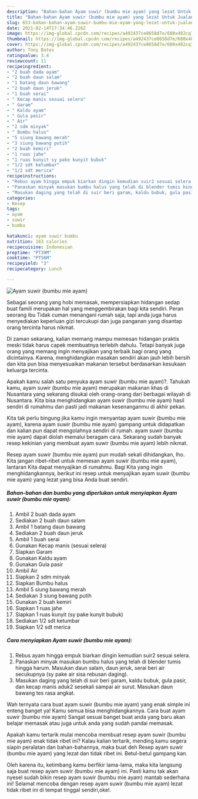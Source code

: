 ```yaml
---
description: "Bahan-bahan Ayam suwir (bumbu mie ayam) yang lezat Untuk Jualan"
title: "Bahan-bahan Ayam suwir (bumbu mie ayam) yang lezat Untuk Jualan"
slug: 653-bahan-bahan-ayam-suwir-bumbu-mie-ayam-yang-lezat-untuk-jualan
date: 2021-02-14T17:34:46.226Z
image: https://img-global.cpcdn.com/recipes/a492437ce8658d7e/680x482cq70/ayam-suwir-bumbu-mie-ayam-foto-resep-utama.jpg
thumbnail: https://img-global.cpcdn.com/recipes/a492437ce8658d7e/680x482cq70/ayam-suwir-bumbu-mie-ayam-foto-resep-utama.jpg
cover: https://img-global.cpcdn.com/recipes/a492437ce8658d7e/680x482cq70/ayam-suwir-bumbu-mie-ayam-foto-resep-utama.jpg
author: Tony Bates
ratingvalue: 3.4
reviewcount: 11
recipeingredient:
- "2 buah dada ayam"
- "2 buah daun salam"
- "1 batang daun bawang"
- "2 buah daun jeruk"
- "1 buah serai"
- " Kecap manis sesuai selera"
- " Garam"
- " Kaldu ayam"
- " Gula pasir"
- " Air"
- "2 sdm minyak"
- " Bumbu halus"
- "5 siung bawang merah"
- "3 siung bawang putih"
- "2 buah kemiri"
- "1 ruas jahe"
- "1 ruas kunyit sy pake kunyit bubuk"
- "1/2 sdt ketumbar"
- "1/2 sdt merica"
recipeinstructions:
- "Rebus ayam hingga empuk biarkan dingin kemudian suir2 sesuai selera."
- "Panaskan minyak masukan bumbu halus yang telah di blender tumis hingga harum. Masukan daun salam, daun jeruk, serai beri air secukupnya (sy pake air sisa rebusan daging)."
- "Masukan daging yang telah di suir beri garam, kaldu bubuk, gula pasir, dan kecap manis aduk2 sesekali sampai air surut. Masukan daun bawang tes rasa angkat."
categories:
- Resep
tags:
- ayam
- suwir
- bumbu

katakunci: ayam suwir bumbu 
nutrition: 163 calories
recipecuisine: Indonesian
preptime: "PT39M"
cooktime: "PT56M"
recipeyield: "3"
recipecategory: Lunch

---
```



![Ayam suwir (bumbu mie ayam)](https://img-global.cpcdn.com/recipes/a492437ce8658d7e/680x482cq70/ayam-suwir-bumbu-mie-ayam-foto-resep-utama.jpg)

Sebagai seorang yang hobi memasak, mempersiapkan hidangan sedap buat famili merupakan hal yang menggembirakan bagi kita sendiri. Peran seorang ibu Tidak cuman menangani rumah saja, tapi anda juga harus menyediakan keperluan gizi tercukupi dan juga panganan yang disantap orang tercinta harus nikmat.

Di zaman  sekarang, kalian memang mampu memesan hidangan praktis meski tidak harus capek membuatnya terlebih dahulu. Tetapi banyak juga orang yang memang ingin menyajikan yang terbaik bagi orang yang dicintainya. Karena, menghidangkan masakan sendiri akan jauh lebih bersih dan kita pun bisa menyesuaikan makanan tersebut berdasarkan kesukaan keluarga tercinta. 



Apakah kamu salah satu penyuka ayam suwir (bumbu mie ayam)?. Tahukah kamu, ayam suwir (bumbu mie ayam) merupakan makanan khas di Nusantara yang sekarang disukai oleh orang-orang dari berbagai wilayah di Nusantara. Kita bisa menghidangkan ayam suwir (bumbu mie ayam) hasil sendiri di rumahmu dan pasti jadi makanan kesenanganmu di akhir pekan.

Kita tak perlu bingung jika kamu ingin menyantap ayam suwir (bumbu mie ayam), karena ayam suwir (bumbu mie ayam) gampang untuk didapatkan dan kalian pun dapat mengolahnya sendiri di rumah. ayam suwir (bumbu mie ayam) dapat diolah memalui beragam cara. Sekarang sudah banyak resep kekinian yang membuat ayam suwir (bumbu mie ayam) lebih nikmat.

Resep ayam suwir (bumbu mie ayam) pun mudah sekali dihidangkan, lho. Kita jangan ribet-ribet untuk memesan ayam suwir (bumbu mie ayam), lantaran Kita dapat menyajikan di rumahmu. Bagi Kita yang ingin menghidangkannya, berikut ini resep untuk menyajikan ayam suwir (bumbu mie ayam) yang lezat yang bisa Anda buat sendiri.

<!--inarticleads1-->

##### Bahan-bahan dan bumbu yang diperlukan untuk menyiapkan Ayam suwir (bumbu mie ayam):

1. Ambil 2 buah dada ayam
1. Sediakan 2 buah daun salam
1. Ambil 1 batang daun bawang
1. Sediakan 2 buah daun jeruk
1. Ambil 1 buah serai
1. Gunakan  Kecap manis (sesuai selera)
1. Siapkan  Garam
1. Gunakan  Kaldu ayam
1. Gunakan  Gula pasir
1. Ambil  Air
1. Siapkan 2 sdm minyak
1. Siapkan  Bumbu halus
1. Ambil 5 siung bawang merah
1. Sediakan 3 siung bawang putih
1. Gunakan 2 buah kemiri
1. Siapkan 1 ruas jahe
1. Siapkan 1 ruas kunyit (sy pake kunyit bubuk)
1. Sediakan 1/2 sdt ketumbar
1. Siapkan 1/2 sdt merica




<!--inarticleads2-->

##### Cara menyiapkan Ayam suwir (bumbu mie ayam):

1. Rebus ayam hingga empuk biarkan dingin kemudian suir2 sesuai selera.
1. Panaskan minyak masukan bumbu halus yang telah di blender tumis hingga harum. Masukan daun salam, daun jeruk, serai beri air secukupnya (sy pake air sisa rebusan daging).
1. Masukan daging yang telah di suir beri garam, kaldu bubuk, gula pasir, dan kecap manis aduk2 sesekali sampai air surut. Masukan daun bawang tes rasa angkat.




Wah ternyata cara buat ayam suwir (bumbu mie ayam) yang enak simple ini enteng banget ya! Kamu semua bisa menghidangkannya. Cara buat ayam suwir (bumbu mie ayam) Sangat sesuai banget buat anda yang baru akan belajar memasak atau juga untuk anda yang sudah pandai memasak.

Apakah kamu tertarik mulai mencoba membuat resep ayam suwir (bumbu mie ayam) enak tidak ribet ini? Kalau kalian tertarik, mending kamu segera siapin peralatan dan bahan-bahannya, maka buat deh Resep ayam suwir (bumbu mie ayam) yang lezat dan tidak ribet ini. Betul-betul gampang kan. 

Oleh karena itu, ketimbang kamu berfikir lama-lama, maka kita langsung saja buat resep ayam suwir (bumbu mie ayam) ini. Pasti kamu tak akan nyesel sudah bikin resep ayam suwir (bumbu mie ayam) mantab sederhana ini! Selamat mencoba dengan resep ayam suwir (bumbu mie ayam) lezat tidak ribet ini di tempat tinggal sendiri,oke!.

